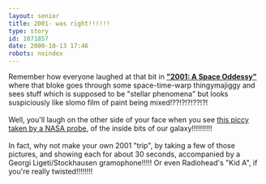 ```yaml
---
layout: senior
title: 2001- was right!!!!!!
type: story
id: 1071857
date: 2000-10-13 17:46
robots: noindex
---
```

Remember how everyone laughed at that bit in <a href="http://www.visual-memory.co.uk/2001/index.html"><b>"2001: A Space Oddessy"</b></a> where that bloke goes through some space-time-warp thingymajiggy and sees stuff which is supposed to be "stellar phenomena" but looks suspiciously like slomo film of paint being mixed!??!?!?!??!?!<br/> <br/>Well, you'll laugh on the other side of your face when you see <a href="http://chandra.harvard.edu/photo/cycle1/0204/index.html">this piccy taken by a NASA probe</a>, of the inside bits of our galaxy!!!!!!!!!!<br/> <br/>In fact, why not make your own 2001 "trip", by taking a few of those pictures, and showing each for about 30 seconds, accompanied by a Georgi Ligeti/Stockhausen gramophone!!!!! Or even Radiohead's "Kid A", if you're really twisted!!!!!!!!